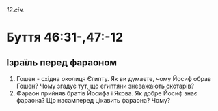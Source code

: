 
_12.січ._

# Буття 46:31-,47:-12

## Ізраїль перед фараоном
1. Гошен - східна околиця Єгипту. Як ви думаєте, чому Йосиф обрав Гошен? Чому згадує тут, що єгиптяни зневажають скотарів?
2. Фараон прийняв братів Йосифа і Якова. Як добре Йосиф знає фараона? Що насамперед цікавить фараона? Чому?
